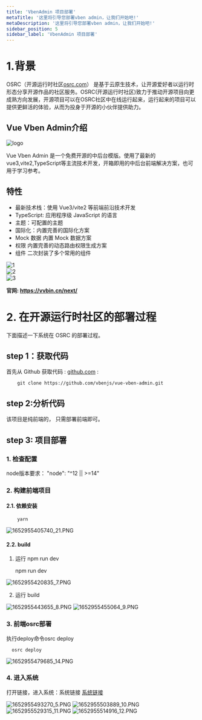 ```yaml
---
title: 'VbenAdmin 项目部署'
metaTitle: '这里将引导您部署vben admin，让我们开始吧!'
metaDescription: '这里将引导您部署vben admin，让我们开始吧!'
sidebar_position: 5
sidebar_label: 'VbenAdmin 项目部署'
---
```


# 1.背景

OSRC（开源运行时社区[osrc.com](https://osrc.com/)） 是基于云原生技术，让开源爱好者以运行时形态分享开源作品的社区服务。OSRC(开源运行时社区)致力于推动开源项目向更成熟方向发展，开源项目可以在OSRC社区中在线运行起来，运行起来的项目可以提供更鲜活的体验，从而为投身于开源的小伙伴提供助力。

## Vue Vben Admin介绍

![logo](https://anncwb.github.io/anncwb/images/logo.png)

Vue Vben Admin 是一个免费开源的中后台模版。使用了最新的vue3,vite2,TypeScript等主流技术开发，开箱即用的中后台前端解决方案，也可用于学习参考。

## 特性

- 最新技术栈：使用 Vue3/vite2 等前端前沿技术开发
- TypeScript: 应用程序级 JavaScript 的语言
- 主题：可配置的主题
- 国际化：内置完善的国际化方案
- Mock 数据 内置 Mock 数据方案
- 权限 内置完善的动态路由权限生成方案
- 组件 二次封装了多个常用的组件

![1](https://anncwb.github.io/anncwb/images/preview1.png)  
![2](https://anncwb.github.io/anncwb/images/preview2.png)  
![3](https://anncwb.github.io/anncwb/images/preview3.png)

**官网: <https://vvbin.cn/next/>**

# 2. 在开源运行时社区的部署过程

下面描述一下系统在 OSRC 的部署过程。

## step 1：获取代码

首先从 Github 获取代码 :  [github.com](https://github.com/vbenjs/vue-vben-admin.git) :

        git clone https://github.com/vbenjs/vue-vben-admin.git

## step 2:分析代码

该项目是纯前端的， 只需部署前端即可。

## step 3: 项目部署

### 1. 检查配置

node版本要求：
"node": "^12 || \>=14"

### 2. 构建前端项目

#### 2.1. 依赖安装

        yarn

![1652955405740_21.PNG](https://osrtm.oss-cn-beijing.aliyuncs.com/wiki/img/1652955405740_21.PNG)

#### 2.2. build

1. 运行 npm run dev

   npm run dev

![1652955420835_7.PNG](https://osrtm.oss-cn-beijing.aliyuncs.com/wiki/img/1652955420835_7.PNG)

2. 运行 build

![1652955443655_8.PNG](https://osrtm.oss-cn-beijing.aliyuncs.com/wiki/img/1652955443655_8.PNG)
![1652955455064_9.PNG](https://osrtm.oss-cn-beijing.aliyuncs.com/wiki/img/1652955455064_9.PNG)

### 3. 前端osrc部署

执行deploy命令osrc deploy

      osrc deploy

![1652955479685_14.PNG](https://osrtm.oss-cn-beijing.aliyuncs.com/wiki/img/1652955479685_14.PNG)

### 4. 进入系统

打开链接，进入系统：系统链接
[系统链接](https://page-osrc-72e0682176321b2ae5d4a263e7a689d6.maplecloudy.com/)

![1652955493270_5.PNG](https://osrtm.oss-cn-beijing.aliyuncs.com/wiki/img/1652955493270_5.PNG)
![1652955503889_10.PNG](https://osrtm.oss-cn-beijing.aliyuncs.com/wiki/img/1652955503889_10.PNG)
![1652955529315_11.PNG](https://osrtm.oss-cn-beijing.aliyuncs.com/wiki/img/1652955529315_11.PNG)
![1652955514916_12.PNG](https://osrtm.oss-cn-beijing.aliyuncs.com/wiki/img/1652955514916_12.PNG)
